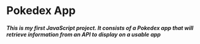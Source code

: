 # Pokedex App

##### This is my first JavaScript project. It consists of a Pokedex app that will retrieve information from an API to display on a usable app